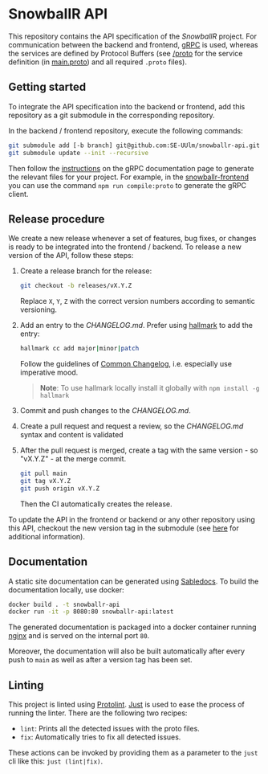 # SnowballR API

This repository contains the API specification of the _SnowballR_ project.
For communication between the backend and frontend, [gRPC](https://grpc.io) is
used, whereas the services are defined by Protocol Buffers
(see [/proto](./proto/) for the service definition
(in [main.proto](./proto/main.proto)) and all required `.proto` files).

## Getting started

To integrate the API specification into the backend or frontend, add
this repository as a git submodule in the corresponding repository.

In the backend / frontend repository, execute the following commands:

```bash
git submodule add [-b branch] git@github.com:SE-UUlm/snowballr-api.git <name>
git submodule update --init --recursive
```

Then follow the [instructions](https://grpc.io/docs/languages/) on the gRPC
documentation page to generate the relevant files for your project.
For example, in the [snowballr-frontend](https://github.com/SE-UUlm/snowballr-frontend) you can use the command `npm run compile:proto`
to generate the gRPC client.

## Release procedure

We create a new release whenever a set of features, bug fixes, or changes is ready to be integrated into the frontend / backend.
To release a new version of the API, follow these steps:

1. Create a release branch for the release:
   ```bash
   git checkout -b releases/vX.Y.Z
   ```
   Replace `X`, `Y`, `Z` with the correct version numbers according to semantic versioning.

2. Add an entry to the _CHANGELOG.md_. Prefer using [hallmark](https://github.com/vweevers/hallmark) to add the entry:

   ```bash
   hallmark cc add major|minor|patch
   ```

   Follow the guidelines of [Common Changelog](https://common-changelog.org/), i.e. especially use imperative mood.

   > **Note**: To use hallmark locally install it globally with `npm install -g hallmark`

3. Commit and push changes to the _CHANGELOG.md_.

4. Create a pull request and request a review, so the _CHANGELOG.md_ syntax and content is validated

5. After the pull request is merged, create a tag with the same version - so "vX.Y.Z" - at the merge commit.
   ```bash
   git pull main
   git tag vX.Y.Z
   git push origin vX.Y.Z
   ```
   Then the CI automatically creates the release.

To update the API in the frontend or backend or any other repository using this API, checkout the new version tag in the submodule (see [here](https://stackoverflow.com/questions/1777854/how-can-i-specify-a-branch-tag-when-adding-a-git-submodule/1778247#1778247) for additional information).

## Documentation

A static site documentation can be generated using
[Sabledocs](https://github.com/markvincze/sabledocs). To build the documentation locally, use docker:

```bash
docker build . -t snowballr-api
docker run -it -p 8080:80 snowballr-api:latest
```

The generated documentation is packaged into a
docker container running [nginx](https://nginx.org/) and is served on the
internal port `80`.

Moreover, the documentation will also be built automatically after every push to `main` as well as after a
version tag has been set.

## Linting

This project is linted using
[Protolint](https://github.com/yoheimuta/protolint).
[Just](https://github.com/casey/just) is used to ease the process of running
the linter. There are the following two recipes:

- `lint`: Prints all the detected issues with the proto files.
- `fix`: Automatically tries to fix all detected issues.

These actions can be invoked by providing them as a parameter to the `just`
cli like this: `just (lint|fix)`.
